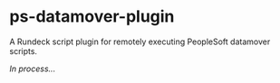 ps-datamover-plugin
===================

A Rundeck script plugin for remotely executing PeopleSoft datamover scripts.

_In process..._
